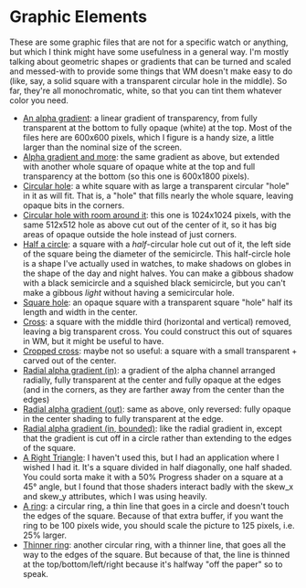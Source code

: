 # Graphic Elements

These are some graphic files that are not for a specific watch or anything, but which I think might have some usefulness in a general way.  I'm mostly talking about geometric shapes or gradients that can be turned and scaled and messed-with to provide some things that WM doesn't make easy to do (like, say, a solid square with a transparent circular hole in the middle).  So far, they're all monochromatic, white, so that you can tint them whatever color you need.

* [An alpha gradient](AlphaGradient.png): a linear gradient of transparency, from fully transparent at the bottom to fully opaque (white) at the top.  Most of the files here are 600x600 pixels, which I figure is a handy size, a little larger than the nominal size of the screen.
* [Alpha gradient and more](AlphaGradientPlusBorders.png): the same gradient as above, but extended with another whole square of opaque white at the top and full transparency at the bottom (so this one is 600x1800 pixels).
* [Circular hole](BigHole.png): a white square with as large a transparent circular "hole" in it as will fit.  That is, a "hole" that fills nearly the whole square, leaving opaque bits in the corners.
* [Circular hole with room around it](SmallHole.png): this one is 1024x1024 pixels, with the same 512x512 hole as above cut out of the center of it, so it has big areas of opaque outside the hole instead of just corners.
* [Half a circle](HalfCirc.png): a square with a *half*-circular hole cut out of it, the left side of the square being the diameter of the semicircle.  This half-circle hole is a shape I've actually used in watches, to make shadows on globes in the shape of the day and night halves.  You can make a gibbous shadow with a black semicircle and a squished black semicircle, but you can't make a gibbous *light* without having a semicircular hole.
* [Square hole](SquareHole.png): an opaque square with a transparent square "hole" half its length and width in the center.
* [Cross](Cross.png): a square with the middle third (horizontal and vertical) removed, leaving a big transparent cross.  You could construct this out of squares in WM, but it might be useful to have.
* [Cropped cross](CroppedCross.png): maybe not so useful: a square with a small transparent + carved out of the center.
* [Radial alpha gradient (in)](RadialGradientIn.png): a gradient of the alpha channel arranged radially, fully transparent at the center and fully opaque at the edges (and in the corners, as they are farther away from the center than the edges)
* [Radial alpha gradient (out)](RadialGradientOut.png): same as above, only reversed: fully opaque in the center shading to fully transparent at the edge.
* [Radial alpha gradient (in, bounded)](RadialGradientInBounded.png): like the radial gradient in, except that the gradient is cut off in a circle rather than extending to the edges of the square.
* [A Right Triangle](RightTriangle.png): I haven't used this, but I had an application where I wished I had it.  It's a square divided in half diagonally, one half shaded.  You could sorta make it with a 50% Progress shader on a square at a 45° angle, but I found that those shaders interact badly with the skew\_x and skew\_y attributes, which I was using heavily.
* [A ring](Ring-125.png): a circular ring, a thin line that goes in a circle and doesn't touch the edges of the square.  Because of that extra buffer, if you want the ring to be 100 pixels wide, you should scale the picture to 125 pixels, i.e. 25% larger.
* [Thinner ring](Ring-cut.png): another circular ring, with a thinner line, that goes all the way to the edges of the square.  But because of that, the line is thinned at the top/bottom/left/right because it's halfway "off the paper" so to speak.
